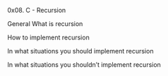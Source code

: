 0x08. C - Recursion

General
What is recursion

How to implement recursion

In what situations you should implement recursion

In what situations you shouldn’t implement recursion
